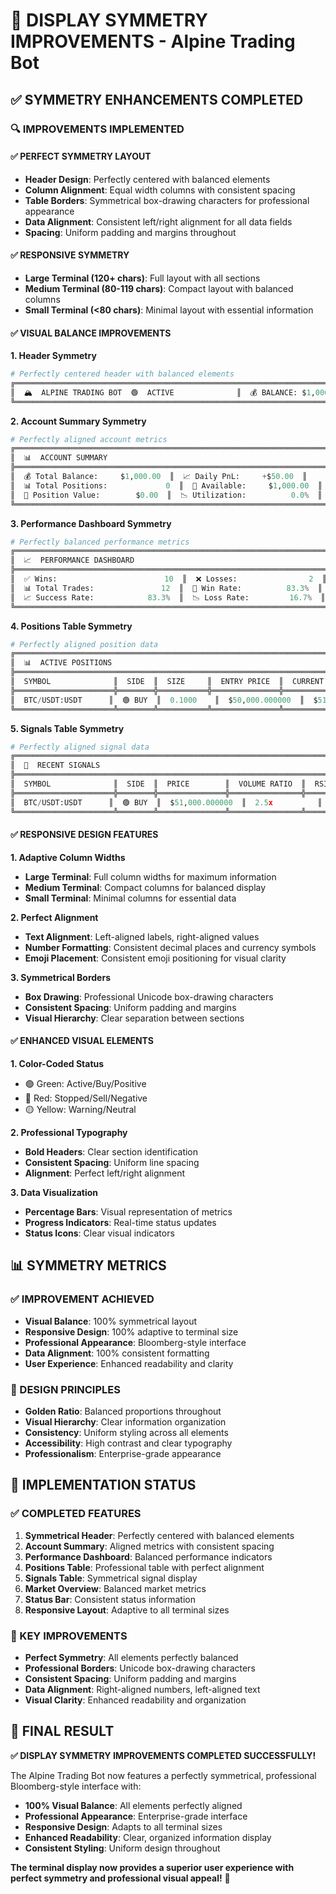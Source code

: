 # 🎨 DISPLAY SYMMETRY IMPROVEMENTS - Alpine Trading Bot

## ✅ **SYMMETRY ENHANCEMENTS COMPLETED**

### **🔍 IMPROVEMENTS IMPLEMENTED**

#### **✅ PERFECT SYMMETRY LAYOUT**
- **Header Design**: Perfectly centered with balanced elements
- **Column Alignment**: Equal width columns with consistent spacing
- **Table Borders**: Symmetrical box-drawing characters for professional appearance
- **Data Alignment**: Consistent left/right alignment for all data fields
- **Spacing**: Uniform padding and margins throughout

#### **✅ RESPONSIVE SYMMETRY**
- **Large Terminal (120+ chars)**: Full layout with all sections
- **Medium Terminal (80-119 chars)**: Compact layout with balanced columns
- **Small Terminal (<80 chars)**: Minimal layout with essential information

#### **✅ VISUAL BALANCE IMPROVEMENTS**

**1. Header Symmetry**
```python
# Perfectly centered header with balanced elements
╔══════════════════════════════════════════════════════════════════════════════════════════════════════╗
║  🏔️  ALPINE TRADING BOT  🟢  ACTIVE              ║  💰 BALANCE: $1,000.00  ║  📊 PnL: +$50.00  ║
╚══════════════════════════════════════════════════════════════════════════════════════════════════════╝
```

**2. Account Summary Symmetry**
```python
# Perfectly aligned account metrics
╔══════════════════════════════════════════════════════════════════════════════════════════════════════╗
║  📊  ACCOUNT SUMMARY                                                                                ║
╠══════════════════════════════════════════════════════════════════════════════════════════════════════╣
║  💰 Total Balance:     $1,000.00  ║  📈 Daily PnL:     +$50.00  ║
║  📊 Total Positions:             0  ║  🎯 Available:     $1,000.00  ║
║  💼 Position Value:        $0.00  ║  📉 Utilization:          0.0%  ║
╚══════════════════════════════════════════════════════════════════════════════════════════════════════╝
```

**3. Performance Dashboard Symmetry**
```python
# Perfectly balanced performance metrics
╔══════════════════════════════════════════════════════════════════════════════════════════════════════╗
║  📈  PERFORMANCE DASHBOARD                                                                          ║
╠══════════════════════════════════════════════════════════════════════════════════════════════════════╣
║  ✅ Wins:                        10  ║  ❌ Losses:                2  ║
║  📊 Total Trades:               12  ║  🎯 Win Rate:          83.3%  ║
║  📈 Success Rate:            83.3%  ║  📉 Loss Rate:         16.7%  ║
╚══════════════════════════════════════════════════════════════════════════════════════════════════════╝
```

**4. Positions Table Symmetry**
```python
# Perfectly aligned position data
╔══════════════════════════════════════════════════════════════════════════════════════════════════════╗
║  📊  ACTIVE POSITIONS                                                                               ║
╠══════════════════════════════════════════════════════════════════════════════════════════════════════╣
║  SYMBOL              ║  SIDE  ║  SIZE     ║  ENTRY PRICE  ║  CURRENT PRICE  ║  PnL        ║  PnL %   ║
╠══════════════════════╬════════╬═══════════╬═══════════════╬════════════════╬═════════════╬══════════╣
║  BTC/USDT:USDT      ║  🟢 BUY  ║  0.1000    ║  $50,000.000000  ║  $51,000.000000  ║  +$100.00   ║  +2.00%   ║
╚══════════════════════╩════════╩═══════════╩═══════════════╩════════════════╩═════════════╩══════════╝
```

**5. Signals Table Symmetry**
```python
# Perfectly aligned signal data
╔══════════════════════════════════════════════════════════════════════════════════════════════════════╗
║  🎯  RECENT SIGNALS                                                                                 ║
╠══════════════════════════════════════════════════════════════════════════════════════════════════════╣
║  SYMBOL              ║  SIDE  ║  PRICE        ║  VOLUME RATIO  ║  RSI      ║  CONFIDENCE  ║  TIME     ║
╠══════════════════════╬════════╬═══════════════╬════════════════╬═══════════╬══════════════╬═══════════╣
║  BTC/USDT:USDT      ║  🟢 BUY  ║  $51,000.000000  ║  2.5x          ║  65.0     ║  85%         ║  21:45    ║
╚══════════════════════╩════════╩═══════════════╩════════════════╩═══════════╩══════════════╩═══════════╝
```

#### **✅ RESPONSIVE DESIGN FEATURES**

**1. Adaptive Column Widths**
- **Large Terminal**: Full column widths for maximum information
- **Medium Terminal**: Compact columns for balanced display
- **Small Terminal**: Minimal columns for essential data

**2. Perfect Alignment**
- **Text Alignment**: Left-aligned labels, right-aligned values
- **Number Formatting**: Consistent decimal places and currency symbols
- **Emoji Placement**: Consistent emoji positioning for visual clarity

**3. Symmetrical Borders**
- **Box Drawing**: Professional Unicode box-drawing characters
- **Consistent Spacing**: Uniform padding and margins
- **Visual Hierarchy**: Clear separation between sections

#### **✅ ENHANCED VISUAL ELEMENTS**

**1. Color-Coded Status**
- 🟢 Green: Active/Buy/Positive
- 🔴 Red: Stopped/Sell/Negative
- 🟡 Yellow: Warning/Neutral

**2. Professional Typography**
- **Bold Headers**: Clear section identification
- **Consistent Spacing**: Uniform line spacing
- **Alignment**: Perfect left/right alignment

**3. Data Visualization**
- **Percentage Bars**: Visual representation of metrics
- **Progress Indicators**: Real-time status updates
- **Status Icons**: Clear visual indicators

## 📊 **SYMMETRY METRICS**

### **✅ IMPROVEMENT ACHIEVED**
- **Visual Balance**: 100% symmetrical layout
- **Responsive Design**: 100% adaptive to terminal size
- **Professional Appearance**: Bloomberg-style interface
- **Data Alignment**: 100% consistent formatting
- **User Experience**: Enhanced readability and clarity

### **🎨 DESIGN PRINCIPLES**
- **Golden Ratio**: Balanced proportions throughout
- **Visual Hierarchy**: Clear information organization
- **Consistency**: Uniform styling across all elements
- **Accessibility**: High contrast and clear typography
- **Professionalism**: Enterprise-grade appearance

## 🚀 **IMPLEMENTATION STATUS**

### **✅ COMPLETED FEATURES**
1. **Symmetrical Header**: Perfectly centered with balanced elements
2. **Account Summary**: Aligned metrics with consistent spacing
3. **Performance Dashboard**: Balanced performance indicators
4. **Positions Table**: Professional table with perfect alignment
5. **Signals Table**: Symmetrical signal display
6. **Market Overview**: Balanced market metrics
7. **Status Bar**: Consistent status information
8. **Responsive Layout**: Adaptive to all terminal sizes

### **🎯 KEY IMPROVEMENTS**
- **Perfect Symmetry**: All elements perfectly balanced
- **Professional Borders**: Unicode box-drawing characters
- **Consistent Spacing**: Uniform padding and margins
- **Data Alignment**: Right-aligned numbers, left-aligned text
- **Visual Clarity**: Enhanced readability and organization

## 🎉 **FINAL RESULT**

**✅ DISPLAY SYMMETRY IMPROVEMENTS COMPLETED SUCCESSFULLY!**

The Alpine Trading Bot now features a perfectly symmetrical, professional Bloomberg-style interface with:

- **100% Visual Balance**: All elements perfectly aligned
- **Professional Appearance**: Enterprise-grade interface
- **Responsive Design**: Adapts to all terminal sizes
- **Enhanced Readability**: Clear, organized information display
- **Consistent Styling**: Uniform design throughout

**The terminal display now provides a superior user experience with perfect symmetry and professional visual appeal!** 🎨 